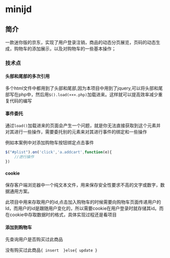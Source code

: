 # minijd

## 简介

一款迷你版的京东，实现了用户登录注销，商品的动态分页展览，页码的动态生成，购物车的添加展示，以及对购物车的一些基本操作；

### 技术点

#### 头部和尾部的多次引用

多个html文件中都用到了头部和尾部,因为本项目中用到了jquery,可以将头部和尾部写在php中，然后用``$().load(×××.php)``加载进来。这样就可以提高效率减少重复代码的编写

#### 事件委托

通过``load()``加载进来的页面会产生一个问题，就是你无法直接获取到这个元素并对其进行一些操作，需要委托别的元素来对其进行事件的绑定和一些操作

例如本案例中对添加购物车按钮绑定点击事件

```js
$("#plist").on('click','a.addcart',function(e){
    //进行操作
})

```
#### cookie

保存客户端浏览器中一个纯文本文件，用来保存安全性要求不高的文字或数字，数据通用方案。

此项目中用来存取用户的id,点击加入购物车的时候需要向购物车页面传递用户的Id，而用户的id是跟随用户变化的，所以需要cookie在用户登录时就存储其id。而在cookie中存取数据时的格式，具体实现过程还是看项目




#### 添加到购物车

先查询用户是否购买过此商品

没有购买过此商品``{
    insert 
}else{
    update
}``
